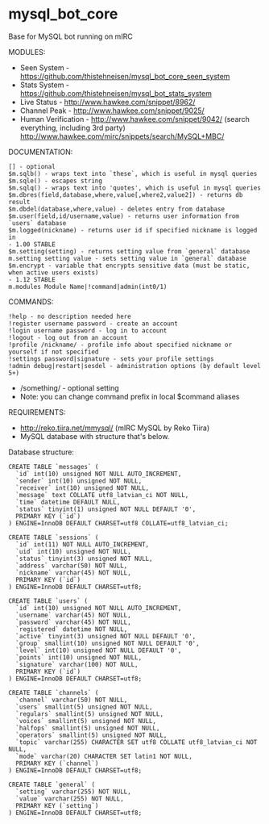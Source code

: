 # mysql_bot_core
Base for MySQL bot running on mIRC

MODULES:
- Seen System - https://github.com/thistehneisen/mysql_bot_core_seen_system
- Stats System - https://github.com/thistehneisen/mysql_bot_stats_system
- Live Status - http://www.hawkee.com/snippet/8962/
- Channel Peak - http://www.hawkee.com/snippet/9025/
- Human Verification - http://www.hawkee.com/snippet/9042/
(search everything, including 3rd party) http://www.hawkee.com/mirc/snippets/search/MySQL+MBC/

DOCUMENTATION:
```
[] - optional
$m.sqlb() - wraps text into `these`, which is useful in mysql queries
$m.sqle() - escapes string
$m.sqlq() - wraps text into 'quotes', which is useful in mysql queries
$m.dbres(field,database,where,value[,where2,value2]) - returns db result
$m.dbdel(database,where,value) - deletes entry from database
$m.user(field,id/username,value) - returns user information from `users` database
$m.logged(nickname) - returns user id if specified nickname is logged in
- 1.00 STABLE
$m.setting(setting) - returns setting value from `general` database
m.setting setting value - sets setting value in `general` database
$m.encrypt - variable that encrypts sensitive data (must be static, when active users exists)
- 1.12 STABLE
m.modules Module Name|!command|admin(int0/1)
```

COMMANDS:
```
!help - no description needed here
!register username password - create an account
!login username password - log in to account
!logout - log out from an account
!profile /nickname/ - profile info about specified nickname or yourself if not specified
!settings password|signature - sets your profile settings
!admin debug|restart|sesdel - administration options (by default level 5+)
```

* /something/ - optional setting
* Note: you can change command prefix in local $command aliases

REQUIREMENTS:
- http://reko.tiira.net/mmysql/ (mIRC MySQL by Reko Tiira)
- MySQL database with structure that's below.

Database structure:
```
CREATE TABLE `messages` (
  `id` int(10) unsigned NOT NULL AUTO_INCREMENT,
  `sender` int(10) unsigned NOT NULL,
  `receiver` int(10) unsigned NOT NULL,
  `message` text COLLATE utf8_latvian_ci NOT NULL,
  `time` datetime DEFAULT NULL,
  `status` tinyint(1) unsigned NOT NULL DEFAULT '0',
  PRIMARY KEY (`id`)
) ENGINE=InnoDB DEFAULT CHARSET=utf8 COLLATE=utf8_latvian_ci;

CREATE TABLE `sessions` (
  `id` int(11) NOT NULL AUTO_INCREMENT,
  `uid` int(10) unsigned NOT NULL,
  `status` tinyint(3) unsigned NOT NULL,
  `address` varchar(50) NOT NULL,
  `nickname` varchar(45) NOT NULL,
  PRIMARY KEY (`id`)
) ENGINE=InnoDB DEFAULT CHARSET=utf8;

CREATE TABLE `users` (
  `id` int(10) unsigned NOT NULL AUTO_INCREMENT,
  `username` varchar(45) NOT NULL,
  `password` varchar(45) NOT NULL,
  `registered` datetime NOT NULL,
  `active` tinyint(3) unsigned NOT NULL DEFAULT '0',
  `group` smallint(10) unsigned NOT NULL DEFAULT '0',
  `level` int(10) unsigned NOT NULL DEFAULT '0',
  `points` int(10) unsigned NOT NULL,
  `signature` varchar(100) NOT NULL,
  PRIMARY KEY (`id`)
) ENGINE=InnoDB DEFAULT CHARSET=utf8;

CREATE TABLE `channels` (
  `channel` varchar(50) NOT NULL,
  `users` smallint(5) unsigned NOT NULL,
  `regulars` smallint(5) unsigned NOT NULL,
  `voices` smallint(5) unsigned NOT NULL,
  `halfops` smallint(5) unsigned NOT NULL,
  `operators` smallint(5) unsigned NOT NULL,
  `topic` varchar(255) CHARACTER SET utf8 COLLATE utf8_latvian_ci NOT NULL,
  `mode` varchar(20) CHARACTER SET latin1 NOT NULL,
  PRIMARY KEY (`channel`)
) ENGINE=InnoDB DEFAULT CHARSET=utf8;

CREATE TABLE `general` (
  `setting` varchar(255) NOT NULL,
  `value` varchar(255) NOT NULL,
  PRIMARY KEY (`setting`)
) ENGINE=InnoDB DEFAULT CHARSET=utf8;
```
